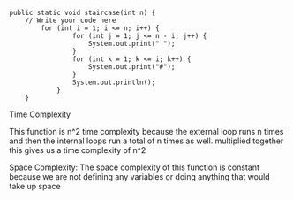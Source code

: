     public static void staircase(int n) {
        // Write your code here
            for (int i = 1; i <= n; i++) {
                    for (int j = 1; j <= n - i; j++) {
                        System.out.print(" ");
                    }
                    for (int k = 1; k <= i; k++) {
                        System.out.print("#");
                    }
                    System.out.println();
                }
        }


Time Complexity

This function is n^2 time complexity because the external loop runs n times and then the internal loops run a total of n times as well. multiplied together this gives us a time complexity of n^2

Space Complexity:
The space complexity of this function is constant because we are not defining any variables or doing anything that would take up space
